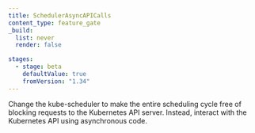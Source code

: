 ```yaml
---
title: SchedulerAsyncAPICalls
content_type: feature_gate
_build:
  list: never
  render: false

stages:
  - stage: beta
    defaultValue: true
    fromVersion: "1.34"
---
```


Change the kube-scheduler to make the entire scheduling cycle free of blocking requests to the Kubernetes API server.
Instead, interact with the Kubernetes API using asynchronous code.
